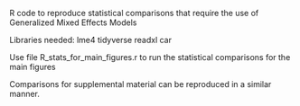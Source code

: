 R code to reproduce statistical comparisons that require the use of Generalized Mixed Effects Models

Libraries needed:
lme4
tidyverse
readxl
car


Use file R_stats_for_main_figures.r to run the statistical comparisons for the main figures

Comparisons for supplemental material can be reproduced in a similar manner.
